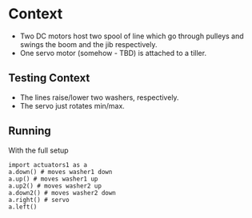 # Context
- Two DC motors host two spool of line which go through pulleys and swings the boom and the jib respectively.
- One servo motor (somehow - TBD) is attached to a tiller.

## Testing Context
- The lines raise/lower two washers, respectively.
- The servo just rotates min/max.

## Running
With the full setup
```
import actuators1 as a
a.down() # moves washer1 down
a.up() # moves washer1 up
a.up2() # moves washer2 up
a.down2() # moves washer2 down
a.right() # servo
a.left()
```

